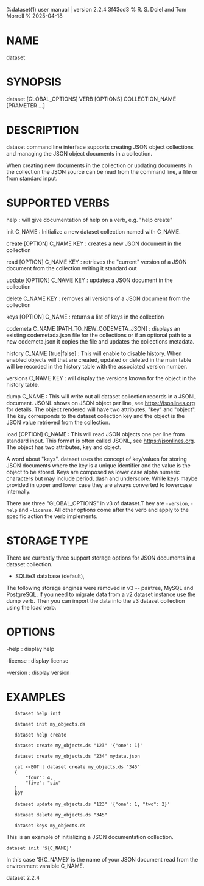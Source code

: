 %dataset(1) user manual | version 2.2.4 3f43cd3
% R. S. Doiel and Tom Morrell
% 2025-04-18

# NAME

dataset 

# SYNOPSIS

dataset [GLOBAL_OPTIONS] VERB [OPTIONS] COLLECTION_NAME [PRAMETER ...]

# DESCRIPTION

dataset command line interface supports creating JSON object
collections and managing the JSON object documents in a collection.

When creating new documents in the collection or updating documents
in the collection the JSON source can be read from the command line,
a file or from standard input.

# SUPPORTED VERBS

help
: will give documentation of help on a verb, e.g. "help create"

init C_NAME
: Initialize a new dataset collection named with C_NAME.

create [OPTION] C_NAME KEY
: creates a new JSON document in the collection

read [OPTION] C_NAME KEY
: retrieves the "current" version of a JSON document from 
  the collection writing it standard out

update [OPTION] C_NAME KEY
: updates a JSON document in the collection

delete C_NAME KEY
: removes all versions of a JSON document from the collection

keys [OPTION] C_NAME
: returns a list of keys in the collection

codemeta C_NAME [PATH_TO_NEW_CODEMETA_JSON]
: displays an existing codemetada.json file for the collections or
if an optional path to a new codemeta.json it copies the file and updates the 
collections metadata.

history C_NAME [true|false]
: This will enable to disable history. When enabled objects will that are
created, updated or deleted in the main table will be recorded in the history
table with the associated version number.

versions C_NAME KEY
: will display the versions known for the object in the history table.

dump C_NAME
: This will write out all dataset collection records in a JSONL document.
JSONL shows on JSON object per line, see https://jsonlines.org for details.
The object rendered will have two attributes, "key" and "object". The
key corresponds to the dataset collection key and the object is the JSON
value retrieved from the collection.

load [OPTION] C_NAME
: This will read JSON objects one per line from standard input. This
format is often called JSONL, see https://jsonlines.org. The object
has two attributes, key and object. 

A word about "keys". dataset uses the concept of key/values for
storing JSON documents where the key is a unique identifier and the
value is the object to be stored.  Keys are composed as lower case 
alpha numeric characters but may include period, dash and underscore.
While keys maybe provided in upper and lower case they are always
converted to lowercase internally.

There are three "GLOBAL_OPTIONS" in v3 of dataset.T hey are 
`-version`, `-help`
and `-license`. All other options come
after the verb and apply to the specific action the verb
implements.

# STORAGE TYPE

There are currently three support storage options for JSON documents in a dataset collection.

- SQLite3 database (default),

The following storage engines were removed in v3 -- pairtree, MySQL and PostgreSQL. If you need
to migrate data from a v2 dataset instance use the dump verb. Then you can import the data
into the v3 dataset collection using the load verb.

# OPTIONS

-help
: display help

-license
: display license

-version
: display version

# EXAMPLES

~~~
   dataset help init

   dataset init my_objects.ds 

   dataset help create

   dataset create my_objects.ds "123" '{"one": 1}'

   dataset create my_objects.ds "234" mydata.json 
   
   cat <<EOT | dataset create my_objects.ds "345"
   {
	   "four": 4,
	   "five": "six"
   }
   EOT

   dataset update my_objects.ds "123" '{"one": 1, "two": 2}'

   dataset delete my_objects.ds "345"

   dataset keys my_objects.ds
~~~

This is an example of initializing a JSON documentation
collection.

~~~
dataset init '${C_NAME}'
~~~

In this case '${C_NAME}' is the name of your JSON document
read from the environment varaible C_NAME.

dataset 2.2.4


